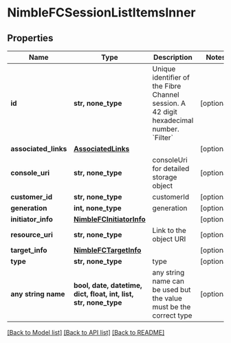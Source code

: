 # NimbleFCSessionListItemsInner


## Properties
Name | Type | Description | Notes
------------ | ------------- | ------------- | -------------
**id** | **str, none_type** | Unique identifier of the Fibre Channel session. A 42 digit hexadecimal number. &#x60;Filter&#x60; | [optional] 
**associated_links** | [**AssociatedLinks**](AssociatedLinks.md) |  | [optional] 
**console_uri** | **str, none_type** | consoleUri for detailed storage object | [optional] 
**customer_id** | **str, none_type** | customerId | [optional] 
**generation** | **int, none_type** | generation | [optional] 
**initiator_info** | [**NimbleFCInitiatorInfo**](NimbleFCInitiatorInfo.md) |  | [optional] 
**resource_uri** | **str, none_type** | Link to the object URI | [optional] 
**target_info** | [**NimbleFCTargetInfo**](NimbleFCTargetInfo.md) |  | [optional] 
**type** | **str, none_type** | type | [optional] 
**any string name** | **bool, date, datetime, dict, float, int, list, str, none_type** | any string name can be used but the value must be the correct type | [optional]

[[Back to Model list]](../README.md#documentation-for-models) [[Back to API list]](../README.md#documentation-for-api-endpoints) [[Back to README]](../README.md)


